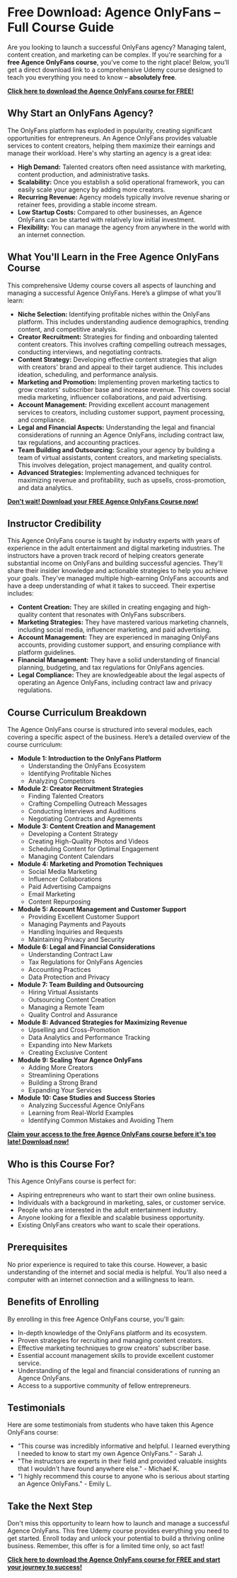 # Free Download: Agence OnlyFans – Full Course Guide

Are you looking to launch a successful OnlyFans agency? Managing talent, content creation, and marketing can be complex. If you're searching for a **free Agence OnlyFans course**, you've come to the right place! Below, you’ll get a direct download link to a comprehensive Udemy course designed to teach you everything you need to know – **absolutely free**.

[**Click here to download the Agence OnlyFans course for FREE!**](https://udemywork.com/agence-onlyfans)

## Why Start an OnlyFans Agency?

The OnlyFans platform has exploded in popularity, creating significant opportunities for entrepreneurs. An Agence OnlyFans provides valuable services to content creators, helping them maximize their earnings and manage their workload. Here's why starting an agency is a great idea:

*   **High Demand:** Talented creators often need assistance with marketing, content production, and administrative tasks.
*   **Scalability:** Once you establish a solid operational framework, you can easily scale your agency by adding more creators.
*   **Recurring Revenue:** Agency models typically involve revenue sharing or retainer fees, providing a stable income stream.
*   **Low Startup Costs:** Compared to other businesses, an Agence OnlyFans can be started with relatively low initial investment.
*   **Flexibility:** You can manage the agency from anywhere in the world with an internet connection.

## What You'll Learn in the Free Agence OnlyFans Course

This comprehensive Udemy course covers all aspects of launching and managing a successful Agence OnlyFans. Here’s a glimpse of what you'll learn:

*   **Niche Selection:** Identifying profitable niches within the OnlyFans platform. This includes understanding audience demographics, trending content, and competitive analysis.
*   **Creator Recruitment:** Strategies for finding and onboarding talented content creators. This involves crafting compelling outreach messages, conducting interviews, and negotiating contracts.
*   **Content Strategy:** Developing effective content strategies that align with creators' brand and appeal to their target audience. This includes ideation, scheduling, and performance analysis.
*   **Marketing and Promotion:** Implementing proven marketing tactics to grow creators' subscriber base and increase revenue. This covers social media marketing, influencer collaborations, and paid advertising.
*   **Account Management:** Providing excellent account management services to creators, including customer support, payment processing, and compliance.
*   **Legal and Financial Aspects:** Understanding the legal and financial considerations of running an Agence OnlyFans, including contract law, tax regulations, and accounting practices.
*   **Team Building and Outsourcing:** Scaling your agency by building a team of virtual assistants, content creators, and marketing specialists. This involves delegation, project management, and quality control.
*   **Advanced Strategies:** Implementing advanced techniques for maximizing revenue and profitability, such as upsells, cross-promotion, and data analytics.

[**Don't wait! Download your FREE Agence OnlyFans Course now!**](https://udemywork.com/agence-onlyfans)

## Instructor Credibility

This Agence OnlyFans course is taught by industry experts with years of experience in the adult entertainment and digital marketing industries. The instructors have a proven track record of helping creators generate substantial income on OnlyFans and building successful agencies. They'll share their insider knowledge and actionable strategies to help you achieve your goals. They’ve managed multiple high-earning OnlyFans accounts and have a deep understanding of what it takes to succeed. Their expertise includes:

*   **Content Creation:** They are skilled in creating engaging and high-quality content that resonates with OnlyFans subscribers.
*   **Marketing Strategies:** They have mastered various marketing channels, including social media, influencer marketing, and paid advertising.
*   **Account Management:** They are experienced in managing OnlyFans accounts, providing customer support, and ensuring compliance with platform guidelines.
*   **Financial Management:** They have a solid understanding of financial planning, budgeting, and tax regulations for OnlyFans agencies.
*   **Legal Compliance:** They are knowledgeable about the legal aspects of operating an Agence OnlyFans, including contract law and privacy regulations.

## Course Curriculum Breakdown

The Agence OnlyFans course is structured into several modules, each covering a specific aspect of the business. Here’s a detailed overview of the course curriculum:

*   **Module 1: Introduction to the OnlyFans Platform**
    *   Understanding the OnlyFans Ecosystem
    *   Identifying Profitable Niches
    *   Analyzing Competitors
*   **Module 2: Creator Recruitment Strategies**
    *   Finding Talented Creators
    *   Crafting Compelling Outreach Messages
    *   Conducting Interviews and Auditions
    *   Negotiating Contracts and Agreements
*   **Module 3: Content Creation and Management**
    *   Developing a Content Strategy
    *   Creating High-Quality Photos and Videos
    *   Scheduling Content for Optimal Engagement
    *   Managing Content Calendars
*   **Module 4: Marketing and Promotion Techniques**
    *   Social Media Marketing
    *   Influencer Collaborations
    *   Paid Advertising Campaigns
    *   Email Marketing
    *   Content Repurposing
*   **Module 5: Account Management and Customer Support**
    *   Providing Excellent Customer Support
    *   Managing Payments and Payouts
    *   Handling Inquiries and Requests
    *   Maintaining Privacy and Security
*   **Module 6: Legal and Financial Considerations**
    *   Understanding Contract Law
    *   Tax Regulations for OnlyFans Agencies
    *   Accounting Practices
    *   Data Protection and Privacy
*   **Module 7: Team Building and Outsourcing**
    *   Hiring Virtual Assistants
    *   Outsourcing Content Creation
    *   Managing a Remote Team
    *   Quality Control and Assurance
*   **Module 8: Advanced Strategies for Maximizing Revenue**
    *   Upselling and Cross-Promotion
    *   Data Analytics and Performance Tracking
    *   Expanding into New Markets
    *   Creating Exclusive Content
*   **Module 9: Scaling Your Agence OnlyFans**
    *   Adding More Creators
    *   Streamlining Operations
    *   Building a Strong Brand
    *   Expanding Your Services
*   **Module 10: Case Studies and Success Stories**
    *   Analyzing Successful Agence OnlyFans
    *   Learning from Real-World Examples
    *   Identifying Common Mistakes and Avoiding Them

[**Claim your access to the free Agence OnlyFans course before it's too late! Download now!**](https://udemywork.com/agence-onlyfans)

## Who is this Course For?

This Agence OnlyFans course is perfect for:

*   Aspiring entrepreneurs who want to start their own online business.
*   Individuals with a background in marketing, sales, or customer service.
*   People who are interested in the adult entertainment industry.
*   Anyone looking for a flexible and scalable business opportunity.
*   Existing OnlyFans creators who want to scale their operations.

## Prerequisites

No prior experience is required to take this course. However, a basic understanding of the internet and social media is helpful. You'll also need a computer with an internet connection and a willingness to learn.

## Benefits of Enrolling

By enrolling in this free Agence OnlyFans course, you'll gain:

*   In-depth knowledge of the OnlyFans platform and its ecosystem.
*   Proven strategies for recruiting and managing content creators.
*   Effective marketing techniques to grow creators' subscriber base.
*   Essential account management skills to provide excellent customer service.
*   Understanding of the legal and financial considerations of running an Agence OnlyFans.
*   Access to a supportive community of fellow entrepreneurs.

## Testimonials

Here are some testimonials from students who have taken this Agence OnlyFans course:

*   "This course was incredibly informative and helpful. I learned everything I needed to know to start my own Agence OnlyFans." - Sarah J.
*   "The instructors are experts in their field and provided valuable insights that I wouldn't have found anywhere else." - Michael K.
*   "I highly recommend this course to anyone who is serious about starting an Agence OnlyFans." - Emily L.

## Take the Next Step

Don't miss this opportunity to learn how to launch and manage a successful Agence OnlyFans. This free Udemy course provides everything you need to get started. Enroll today and unlock your potential to build a thriving online business. Remember, this offer is for a limited time only, so act fast!

[**Click here to download the Agence OnlyFans course for FREE and start your journey to success!**](https://udemywork.com/agence-onlyfans)
